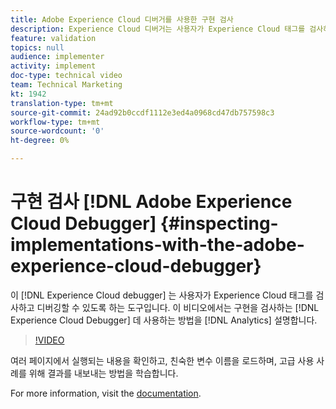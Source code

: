 ```yaml
---
title: Adobe Experience Cloud 디버거를 사용한 구현 검사
description: Experience Cloud 디버거는 사용자가 Experience Cloud 태그를 검사하고 디버깅할 수 있도록 하는 도구입니다. 이 비디오에서는 Experience Cloud Debugger을 사용하여 Analytics 구현을 검사하는 방법을 다룹니다.
feature: validation
topics: null
audience: implementer
activity: implement
doc-type: technical video
team: Technical Marketing
kt: 1942
translation-type: tm+mt
source-git-commit: 24ad92b0ccdf1112e3ed4a0968cd47db757598c3
workflow-type: tm+mt
source-wordcount: '0'
ht-degree: 0%

---
```



# 구현 검사 [!DNL Adobe Experience Cloud Debugger] {#inspecting-implementations-with-the-adobe-experience-cloud-debugger}

이 [!DNL Experience Cloud debugger] 는 사용자가 Experience Cloud 태그를 검사하고 디버깅할 수 있도록 하는 도구입니다. 이 비디오에서는 구현을 검사하는 [!DNL Experience Cloud Debugger] 데 사용하는 방법을 [!DNL Analytics] 설명합니다.

>[!VIDEO](https://video.tv.adobe.com/v/23878/?quality=12)

여러 페이지에서 실행되는 내용을 확인하고, 친숙한 변수 이름을 로드하며, 고급 사용 사례를 위해 결과를 내보내는 방법을 학습합니다.

For more information, visit the [documentation](https://marketing.adobe.com/resources/help/en_US/experience-cloud-debugger/experience-cloud-debugger.html).
